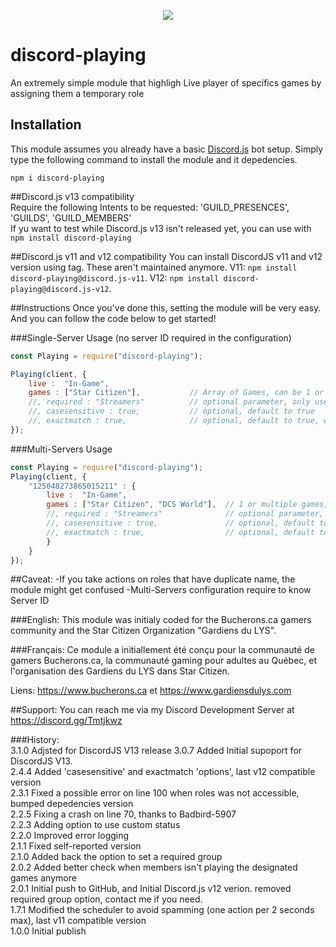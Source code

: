 <p align="center"><a href="https://nodei.co/npm/discord-playing/"><img src="https://nodei.co/npm/discord-playing.png"></a></p>

# discord-playing
An extremely simple module that highligh Live player of specifics games by assigning them a temporary role 

## Installation
This module assumes you already have a basic [Discord.js](https://discord.js.org/#/) bot setup.
Simply type the following command to install the module and it depedencies.
```
npm i discord-playing
``` 
##Discord.js v13 compatibility  
Require the following Intents to be requested: 'GUILD_PRESENCES', 'GUILDS', 'GUILD_MEMBERS'  
If yu want to test while Discord.js v13 isn't released yet, you can use with `npm install discord-playing`  

##Discord.js v11 and v12 compatibility 
You can install DiscordJS v11 and v12 version using tag.  These aren't maintained anymore.
V11: `npm install discord-playing@discord.js-v11`.
V12: `npm install discord-playing@discord.js-v12`.


##Instructions
Once you've done this, setting the module will be very easy.
And you can follow the code  below to get started!

###Single-Server Usage (no server ID required in the configuration)
```js
const Playing = require("discord-playing");

Playing(client, {
	live :  "In-Game",
	games : ["Star Citizen"], 			// Array of Games, can be 1 or multiples format changed on v2.0.0
	//, required : "Streamers" 			// optional parameter, only use if you want to take action on people of a specific role
	//, casesensitive : true, 		 	// optional, default to true
	//, exactmatch : true, 				// optional, default to true, will match if the configured string is present in the activity or state
});
```
###Multi-Servers Usage 

```js
const Playing = require("discord-playing");
Playing(client, {
	"125048273865015211" : {
		live :  "In-Game",
		games : ["Star Citizen", "DCS World"],	// 1 or multiple games, format changed on v2.0.0
		//, required : "Streamers" 				// optional parameter, only use if you want to take action on people of a specific role
		//, casesensitive : true,  				// optional, default to true
		//, exactmatch : true, 					// optional, default to true, will match if the configured string is present in the activity or state
		}	
	}
});
```


##Caveat:
-If you take actions on roles that have duplicate name, the module might get confused 
-Multi-Servers configuration require to know Server ID

###English:
This module was initialy coded for the Bucherons.ca gamers community and the Star Citizen Organization "Gardiens du LYS".

###Français:
Ce module a initiallement été conçu pour la communauté de gamers Bucherons.ca, la communauté gaming pour adultes au Québec, et l'organisation des Gardiens du LYS dans Star Citizen.  
  
Liens:  https://www.bucherons.ca et https://www.gardiensdulys.com  

##Support:
You can reach me via my Discord Development Server at https://discord.gg/Tmtjkwz

###History:  
3.1.0 Adjsted for DiscordJS V13 release
3.0.7 Added Initial supoport for DiscordJS V13.  
2.4.4 Added 'casesensitive' and exactmatch 'options', last v12 compatible version  
2.3.1 Fixed a possible error on line 100 when roles was not accessible, bumped depedencies version  
2.2.5 Fixing a crash on line 70, thanks to Badbird-5907  
2.2.3 Adding option to use custom status  
2.2.0 Improved error logging  
2.1.1 Fixed self-reported version  
2.1.0 Added back the option to set a required group  
2.0.2 Added better check when members isn't playing the designated games anymore  
2.0.1 Initial push to GitHub, and Initial Discord.js v12 verion. removed required group option, contact me if you need.  
1.7.1 Modified the scheduler to avoid spamming (one action per 2 seconds max), last v11 compatible version  
1.0.0 Initial publish  

